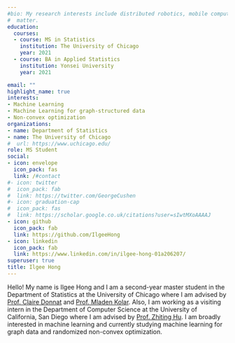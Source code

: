 ```yaml
---
#bio: My research interests include distributed robotics, mobile computing and programmable
#  matter.
education:
  courses:
  - course: MS in Statistics
    institution: The University of Chicago
    year: 2021
  - course: BA in Applied Statistics
    institution: Yonsei University
    year: 2021

email: ""
highlight_name: true
interests:
- Machine Learning
- Machine Learning for graph-structured data
- Non-convex optimization
organizations:
- name: Department of Statistics
- name: The University of Chicago
#  url: https://www.uchicago.edu/
role: MS Student
social:
- icon: envelope
  icon_pack: fas
  link: /#contact
#- icon: twitter
#  icon_pack: fab
#  link: https://twitter.com/GeorgeCushen
#- icon: graduation-cap
#  icon_pack: fas
#  link: https://scholar.google.co.uk/citations?user=sIwtMXoAAAAJ
- icon: github
  icon_pack: fab
  link: https://github.com/IlgeeHong
- icon: linkedin
  icon_pack: fab
  link: https://www.linkedin.com/in/ilgee-hong-01a206207/
superuser: true
title: Ilgee Hong
---
```


Hello! My name is Ilgee Hong and I am a second-year master student in the Department of Statistics at the University of Chicago where I am advised by [Prof. Claire Donnat](https://donnate.github.io/) and [Prof. Mladen Kolar](https://mkolar.coffeejunkies.org/). Also, I am working as a visiting intern in the Department of Computer Science at the University of California, San Diego where I am advised by [Prof. Zhiting Hu](http://zhiting.ucsd.edu/index.html). I am broadly interested in machine learning and currently studying machine learning for graph data and randomized non-convex optimization.
